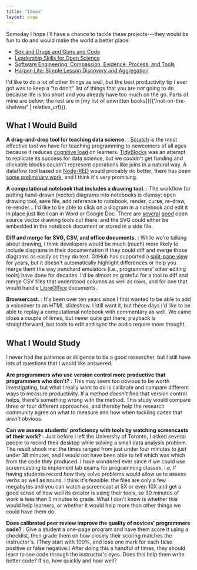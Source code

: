 ```yaml
---
title: "Ideas"
layout: page
---
```


Someday I hope I'll have a chance to tackle these projects---they would be fun to do
and would make the world a better place:

- [Sex and Drugs and Guns and Code](./sdgc/)
- [Leadership Skills for Open Science](./leadership/)
- [Software Engineering: Compassion, Evidence, Process, and Tools](./secept/)
- [Harper-Lite: Simple Lesson Discovery and Aggregation](./harper/)

I'd like to do a lot of other things as well,
but the best productivity tip I ever got
was to keep a "to don't" list of
things that you are *not* going to do
because life is too short
and you already have too much on the go.
Parts of mine are below;
the rest are in [my list of unwritten books]({{'/not-on-the-shelves/' | relative_url}}).

## What I Would Build

**A drag-and-drop tool for teaching data science.**
:   [Scratch][scratch] is the most effective tool we have for teaching programming to newcomers of all ages
    because it reduces [cognitive load][cognitive-load] on learners.
    [TidyBlocks][tidyblocks] was an attempt to replicate its success for data science,
    but we couldn't get funding
    and clickable blocks couldn't represent operations like joins in a natural way.
    A dataflow tool based on [Node-RED][node-red] would probably do better;
    there has been [some preliminary work][node-red-danfo],
    and I think it's very promising.

**A computational notebook that includes a drawing tool.**
:   The workflow for putting hand-drawn (vector) diagrams into notebooks is clumsy:
    open drawing tool, save file, add reference to notebook, render, curse, re-draw, re-render...
    I'd like to be able to click on a diagram in a notebook and edit it in place
    just like I can in Word or Google Doc.
    There are [several][draw-io] [good][excalidraw] open source vector drawing tools out there,
    and the SVG could either be embedded in the notebook document or stored in a side file.

**Diff and merge for SVG, CSV, and office documents.**
:   While we're talking about drawing,
    I think developers would be much (much) more likely to include diagrams in their documentation
    if they could diff and merge those diagrams as easily as they do text.
    GitHub has supported a [split-pane view][github-svg-diff] for years,
    but it doesn't automatically highlight differences or help you merge them
    the way punchard emulators (i.e., programmers' other editing tools) have done for decades.
    I'd be almost as grateful for a tool to diff and merge CSV files
    that understood columns as well as rows,
    and for one that would handle [LibreOffice][libreoffice] documents.

**Browsercast.**
:   It's been over ten years since I first wanted to be able to add a voiceover to an HTML slideshow.
    I still want it,
    but these days I'd like to be able to replay a computational notebook with commentary as well.
    We came close a couple of times, but never quite got there;
    playback is straightforward,
    but tools to edit and sync the audio require more thought.

## What I Would Study

I never had the patience or diligence to be a good researcher,
but I still have lots of questions that I would like answered.

**Are programmers who use version control more productive that programmers who don't?**
:   This may seem too obvious to be worth investigating,
    but what I really want to do is calibrate and compare different ways to measure productivity.
    If a method *doesn't* find that version control helps,
    there's something wrong with the method.
    This study would compare three or four different approaches,
    and thereby help the research community agree on what to measure and how
    when tackling cases that *aren't* obvious.

**Can we assess students' proficiency with tools by watching screencasts of their work?**
:   Just before I left the University of Toronto,
    I asked several people to record their desktop while solving a small data analysis problem.
    The result shook me:
    the times ranged from just under four minutes to just under 38 minutes,
    and I would not have been able to tell which was which
    from the code they produced.
    I have wondered ever since if we could use screencasting to implement lab exams for programming classes,
    i.e,
    if having students record *how* they solve problems would allow us to assess verbs as well as nouns.
    I think it's feasible:
    the files are only a few megabytes
    and you can watch a screencast at 5X or even 10X
    and get a good sense of how well its creator is using their tools,
    so 30 minutes of work is less than 5 minutes to grade.
    What I don't know is whether this would help learners,
    or whether it would help more than other things we could have them do.

**Does calibrated peer review improve the quality of novices' programmers code?**
:   Give a student a one-page program and have them score it using a checklist,
    then grade them on how closely their scoring matches the instructor's.
    (They start with 100%, and lose one mark for each false positive or false negative.)
    After doing this a handful of times,
    they should learn to see code through the instructor's eyes.
    Does this help them write better code?
    If so,
    how quickly and how well?

[cognitive-load]: http://teachtogether.tech/en/index.html#s:architecture-load
[draw-io]: https://app.diagrams.net/
[excalidraw]: https://excalidraw.com/
[github-svg-diff]: https://github.blog/2014-10-06-svg-viewing-diffing/
[libreoffice]: https://www.libreoffice.org/
[node-red]: https://nodered.org/
[node-red-danfo]: https://www.youtube.com/watch?v=9KToLbF3ZgM
[scratch]: https://scratch.mit.edu/
[tidyblocks]: https://tidyblocks.tech/
[tidynomicon]: https://tidynomicon.github.io/tidynomicon/
